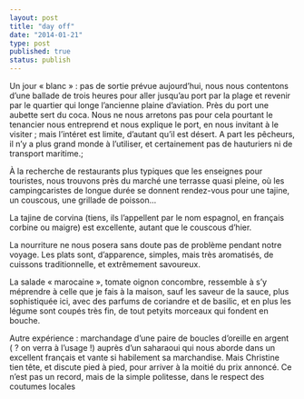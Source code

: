 ```yaml
---
layout: post
title: "day off"
date: "2014-01-21"
type: post
published: true
status: publish
---
```


Un jour « blanc » : pas de sortie prévue aujourd’hui, nous nous contentons d’une ballade de trois heures pour aller jusqu’au port par la plage et revenir par le quartier qui longe l’ancienne plaine d’aviation. Près du port une aubette sert du coca. Nous ne nous arretons pas pour cela pourtant le tenancier nous entreprend et nous explique le port, en nous invitant à le visiter ; mais l’intéret est limite, d’autant qu’il est désert. A part les pêcheurs, il n’y a plus grand monde à l’utiliser, et certainement pas de hauturiers ni de transport maritime.;

À la recherche de restaurants plus typiques que les enseignes pour touristes, nous trouvons près du marché une terrasse quasi pleine, où les campingcaristes de longue durée se donnent rendez-vous pour une tajine, un couscous, une grillade de poisson…

La tajine de corvina (tiens, ils l’appellent par le nom espagnol, en français corbine ou maigre) est excellente, autant que le couscous d’hier.

La nourriture ne nous posera sans doute pas de problème pendant notre voyage. Les plats sont, d’apparence, simples, mais très aromatisés, de cuissons traditionnelle, et extrêmement savoureux.

La salade « marocaine », tomate oignon concombre, ressemble à s’y méprendre à celle que je fais à la maison, sauf les saveur de la sauce, plus sophistiquée ici, avec des parfums de coriandre et de basilic, et en plus les légume sont coupés très fin, de tout petyits morceaux qui fondent en bouche.

Autre expérience : marchandage d’une paire de boucles d’oreille en argent ( ? on verra à l’usage !) auprès d’un saharaoui qui nous aborde dans un excellent français et vante si habilement sa marchandise. Mais Christine tien tête, et discute pied à pied, pour arriver à la moitié du prix annoncé. Ce n’est pas un record, mais de la simple politesse, dans le respect des coutumes locales
